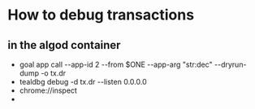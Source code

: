 # How to debug transactions

## in the algod container

- goal app call --app-id 2 --from $ONE --app-arg "str:dec" --dryrun-dump -o tx.dr
- tealdbg debug -d tx.dr --listen 0.0.0.0
- chrome://inspect
- 
